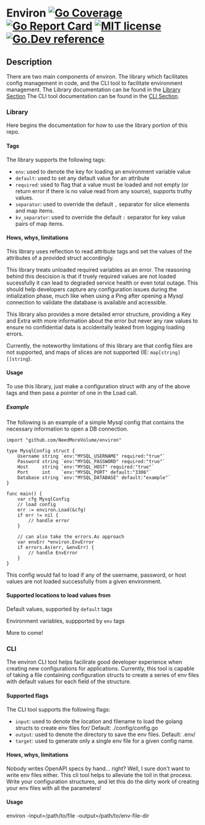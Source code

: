 # Environ [![Go Coverage](https://github.com/NeedMoreVolume/environ/wiki/coverage.svg)](https://raw.githack.com/wiki/NeedMoreVolume/environ/coverage.html) [![Go Report Card](https://goreportcard.com/badge/github.com/NeedMoreVolume/environ)](https://goreportcard.com/report/github.com/NeedMoreVolume/environ) [![MIT license](https://img.shields.io/badge/license-MIT-brightgreen.svg)](https://opensource.org/licenses/MIT) [![Go.Dev reference](https://img.shields.io/badge/go.dev-reference-blue?logo=go&logoColor=white)](https://pkg.go.dev/github.com/NeedMoreVolume/environ)

## Description

There are two main components of environ. The library which facilitates config management in code, and the CLI tool to facilitate environment management.
The Library documentation can be found in the [Library Section](#library)
The CLI tool documentation can be found in the [CLI Section](#cli).

### Library
Here begins the documentation for how to use the library portion of this repo.

#### Tags

The library supports the following tags:
-  `env`: used to denote the key for loading an environment variable value 
- `default`: used to set any default value for an attribute
- `required`: used to flag that a value must be loaded and not empty (or return error if there is no value read from any source), supports truthy values.
- `separator`: used to override the default `,` separator for slice elements and map items.
- `kv_separator`: used to override the default `:` separator for key value pairs of map items.

#### Hows, whys, limitations

This library uses reflection to read attribute tags and set the values of the attributes of a provided struct accordingly.

This library treats unloaded required variables as an error. The reasoning behind this descision is that if truely required values are not loaded sucessfully it can lead to degraded service health or even total outage. This should help developers capture any configuration issues during the intialization phase, much like when using a Ping after opening a Mysql connection to validate the database is available and accessible. 

This library also provides a more detailed error structure, providing a Key and Extra with more information about the error but never any raw values to ensure no confidential data is accidentally leaked from logging loading errors.

Currently, the noteworthy limitations of this library are that config files are not supported, and maps of slices are not supported (IE: `map[string][]string`).

#### Usage

To use this library, just make a configuration struct with any of the above tags and then pass a pointer of one in the Load call.

##### Example

The following is an example of a simple Mysql config that contains the necessary information to open a DB connection.
```
import "github.com/NeedMoreVolume/environ"

type MysqlConfig struct {
	Username string `env:"MYSQL_USERNAME" required:"true"`
	Password string `env:"MYSQL_PASSWORD" required:"true"`
	Host     string `env:"MYSQL_HOST" required:"true"`
	Port     int    `env:"MYSQL_PORT" default:"3306"`
	Database string `env:"MYSQL_DATABASE" default:"example"`
}

func main() {
	var cfg MysqlConfig
	// load config
	err := environ.Load(&cfg)
	if err != nil {
   		// handle error
	}

    // can also take the errors.As approach
	var envErr *environ.EnvError
	if errors.As(err, &envErr) {
		// handle EnvError
	}
}
```
This config would fail to load if any of the username, password, or host values are not loaded successfully from a given environment.

#### Supported locations to load values from

Default values, supported by `default` tags

Environment variables, suppported by `env` tags

More to come!

### CLI

The environ CLI tool helps facilirate good developer experience when creating new configurations for applications. Currently, this tool is capable of taking a file containing configuration structs to create a series of env files with default values for each field of the structure.

#### Supported flags

The CLI tool supports the following flags:
- `input`: used to denote the location and filename to load the golang structs to create env files for/ Default: ./config/config.go
- `output`: used to denote the directory to save the env files. Default: .env/
- `target`: used to generate only a single env file for a given config name.

#### Hows, whys, limitations

Nobody writes OpenAPI specs by hand... right? Well, I sure don't want to write env files either. This cli tool helps to alleviate the toil in that process. Write your configuration structures, and let this do the dirty work of creating your env files with all the parameters!

#### Usage

environ -input=/path/to/file -output=/path/to/env-file-dir
